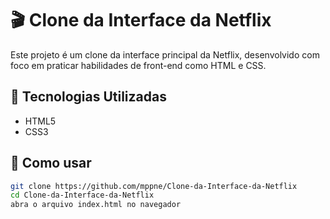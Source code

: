 # 🎬 Clone da Interface da Netflix

Este projeto é um clone da interface principal da Netflix, desenvolvido com foco em praticar habilidades de front-end como HTML e CSS.

## 🔧 Tecnologias Utilizadas

- HTML5
- CSS3

## 📁 Como usar

```bash
git clone https://github.com/mppne/Clone-da-Interface-da-Netflix
cd Clone-da-Interface-da-Netflix
abra o arquivo index.html no navegador
